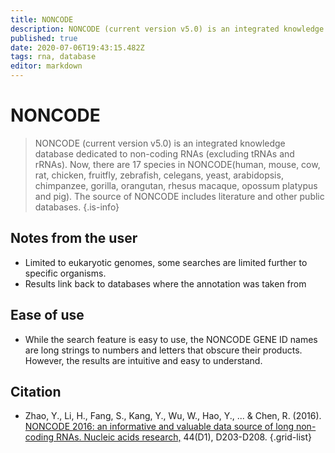 ```yaml
---
title: NONCODE
description: NONCODE (current version v5.0) is an integrated knowledge database dedicated to non-coding RNAs (excluding tRNAs and rRNAs). 
published: true
date: 2020-07-06T19:43:15.482Z
tags: rna, database
editor: markdown
---
```


# NONCODE

> NONCODE (current version v5.0) is an integrated knowledge database dedicated to non-coding RNAs (excluding tRNAs and rRNAs). Now, there are 17 species in NONCODE(human, mouse, cow, rat, chicken, fruitfly, zebrafish, celegans, yeast, arabidopsis, chimpanzee, gorilla, orangutan, rhesus macaque, opossum platypus and pig). The source of NONCODE includes literature and other public databases.
{.is-info}
 

## Notes from the user
 - Limited to eukaryotic genomes, some searches are limited further to specific organisms. 
 - Results link back to databases where the annotation was taken from
 
 ## Ease of use
 - While the search feature is easy to use, the NONCODE GENE ID names are long strings to numbers and letters that obscure their products. However, the results are intuitive and easy to understand.


## Citation 

-	Zhao, Y., Li, H., Fang, S., Kang, Y., Wu, W., Hao, Y., ... & Chen, R. (2016). [NONCODE 2016: an informative and valuable data source of long non-coding RNAs. Nucleic acids research,](https://academic.oup.com/nar/article/44/D1/D203/2503065) 44(D1), D203-D208.
{.grid-list}